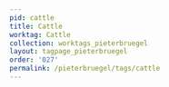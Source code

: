 ```yaml
---
pid: cattle
title: Cattle
worktag: Cattle
collection: worktags_pieterbruegel
layout: tagpage_pieterbruegel
order: '027'
permalink: /pieterbruegel/tags/cattle
---
```

